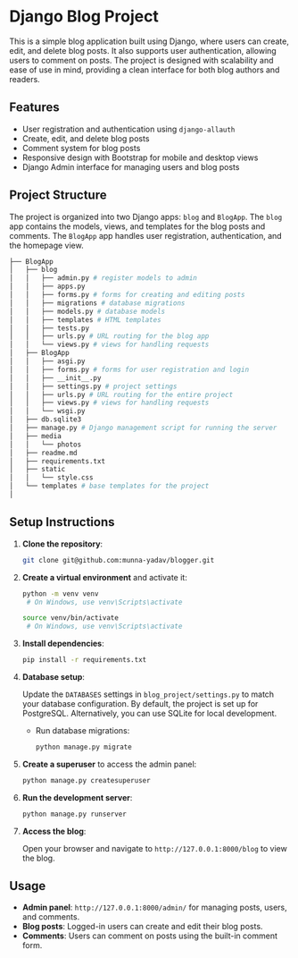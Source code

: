 

# Django Blog Project

This is a simple blog application built using Django, where users can create, edit, and delete blog posts. It also supports user authentication, allowing users to comment on posts. The project is designed with scalability and ease of use in mind, providing a clean interface for both blog authors and readers.

## Features

- User registration and authentication using `django-allauth`
- Create, edit, and delete blog posts
- Comment system for blog posts
- Responsive design with Bootstrap for mobile and desktop views
- Django Admin interface for managing users and blog posts

## Project Structure

The project is organized into two Django apps: `blog` and `BlogApp`. The `blog` app contains the models, views, and templates for the blog posts and comments. The `BlogApp` app handles user registration, authentication, and the homepage view.
```bash
├── BlogApp
│   ├── blog
│   │   ├── admin.py # register models to admin
│   │   ├── apps.py 
│   │   ├── forms.py # forms for creating and editing posts
│   │   ├── migrations # database migrations
│   │   ├── models.py # database models
│   │   ├── templates # HTML templates
│   │   ├── tests.py 
│   │   ├── urls.py # URL routing for the blog app
│   │   └── views.py # views for handling requests
│   ├── BlogApp
│   │   ├── asgi.py
│   │   ├── forms.py # forms for user registration and login
│   │   ├── __init__.py
│   │   ├── settings.py # project settings
│   │   ├── urls.py # URL routing for the entire project
│   │   ├── views.py # views for handling requests
│   │   └── wsgi.py
│   ├── db.sqlite3
│   ├── manage.py # Django management script for running the server
│   ├── media
│   │   └── photos
│   ├── readme.md
│   ├── requirements.txt
│   ├── static
│   │   └── style.css
│   └── templates # base templates for the project
│       
```

## Setup Instructions

1. **Clone the repository**:
   
   ```bash
   git clone git@github.com:munna-yadav/blogger.git
   ```

2. **Create a virtual environment** and activate it:

   ```bash
   python -m venv venv
    # On Windows, use venv\Scripts\activate
   ```
   ```bash
   source venv/bin/activate
    # On Windows, use venv\Scripts\activate
   ```

3. **Install dependencies**:

   ```bash
   pip install -r requirements.txt
   ```

4. **Database setup**:

   Update the `DATABASES` settings in `blog_project/settings.py` to match your database configuration. By default, the project is set up for PostgreSQL. Alternatively, you can use SQLite for local development.

   - Run database migrations:

     ```bash
     python manage.py migrate
     ```

5. **Create a superuser** to access the admin panel:

   ```bash
   python manage.py createsuperuser
   ```

6. **Run the development server**:

   ```bash
   python manage.py runserver
   ```

7. **Access the blog**:

   Open your browser and navigate to `http://127.0.0.1:8000/blog` to view the blog.

## Usage

- **Admin panel**: `http://127.0.0.1:8000/admin/` for managing posts, users, and comments.
- **Blog posts**: Logged-in users can create and edit their blog posts.
- **Comments**: Users can comment on posts using the built-in comment form.


